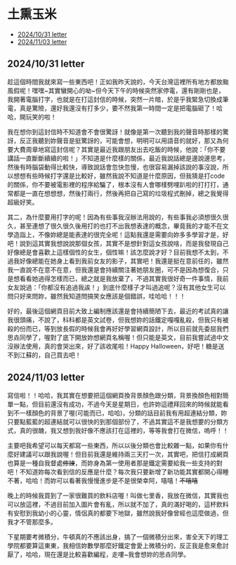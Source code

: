 <!DOCTEPY html>
<html>
    <head>
        <meta charset="utf-8"/>
        <meta name="keywords" content="si-yao web">
        <title>思垚的信件收集處</title>
    </head>
    <body>
      <h1>土熏玉米</h1>
        <ul>
            <li><a href = "#1">2024/10/31 letter</a></li>
            <li><a href = "#2">2024/11/03 letter</a></li>
        </ul>
        <section id = "1">
            <h2>2024/10/31 letter</h2>
            <p>趁這個時間我就來寫一些東西吧！正如我昨天說的，今天台灣這裡所有地方都放颱風假呢！嘿嘿~其實蠻開心的呦~但今天下午的時候突然家停電，還有剛剛也是，我開著電腦打字，也就是在打這封信的時候，突然一片暗，於是乎我緊急切換成筆電，真是驚險，還好我還沒有打多少，要不然我第一時間一定是把電腦砸了！哈哈，開玩笑的啦！</p>
            <p>我在想你到這封信時不知道會不會很驚訝！就像是第一次聽到我的聲音時那樣的驚訝，反正我聽到妳聲音是挺驚訝的，可能會想，明明可以用語音的就好，那又為何要大費周章地寫這封信呢？其實是最近我跟朋友出去吃飯的時候，他說：「你不要講話一直斷斷續續的啦！」不知道是什麼樣的關係，最近我說話總是邊說邊思考，然後有時腦袋動得比較快，導致說話會忽快忽慢，也很容易漏掉該說的事沒說，所以想想有些時候打字還是比較好，雖然我說不知道是什麼原因，但我猜是打code的關係，你不要被電影裡的程序給騙了，根本沒有人會哪樣劈哩趴啦的打打打，通常都是一直在想想想，然後打兩行，然後再把自己寫的垃圾程式刪掉，總之我覺得超級好笑。</p>
            <p>其二，為什麼要用打字的呢！因為有些事我沒辦法用說的，有些事我必須想很久很久，甚至連想了很久很久後用打的也打不出我想表達的概念，畢竟我的才能不在文學造詣上，不像妳總是能表達的很完全呢！這點我還是需要向妳多多學習才是，好吧！說到這其實我想說說那個女孩，其實不是想針對這女孩說啥，而是我發現自己好像總是會喜歡上這樣個性的女生，個性嘛！該怎麼說才好？目前我想不太到，不過我好像總能在她身上看到我前女友的影子，其實吧！我還是挺在意前任的，雖然我一直說不在意不在意，但我還是會持續關注著她朋友圈，可不是因為想復合，只是想看看她過得怎樣而已，總之就是我放棄了，不過其實我很好奇一件事情，我前女友說過：「你都沒有追過我誒！」到底什麼樣子才叫過追呢？沒有其他女生可以問只好來問妳，雖然我知道問搞笑女應該是個錯誤，哇哈哈！！！</p>
            <p>好的，最後這個網頁目前大致上編制應該還是會持續簡陋下去，最近的考試真的讓我很頭痛，不說了，科科都是英文試卷，但我想妳的話鐵定嘎嘎亂殺，但我只有被殺的份而已，等到放長假的時候我會再好好學習網頁設計，所以目前就先委屈我們思垚同學了，喔對了底下開放妳想網頁名稱喔！但只能是英文，目前我嘗試過中文沒辦法使用，真的會哭出來，好了該收尾啦！Happy Halloween，好吧！糖是送不到江蘇的，自己買去吧！</p>
        </section>
        <section id = "2">
            <h2>2024/11/03 letter</h2>
            <p>寫信啦！！哈哈，我其實在想要把這個網頁換背景顏色跟分類，背景換顏色相對簡單一點，但目前還沒有成功，不過今天是星期日，也許妳這禮拜回來的時候就能看到不一樣顏色的背景了喔(可能而已，哈哈)，分類的話目前我有用超連結分類，妳只要點藍藍的超連結就可以很快的到那個部份了，不過其實這不是我想要的分類方式，真的很醜，我又想到我好像不應該打在這裡的，等等我會打在微信，嗚呼！！</p>
            <p>主要吧我希望可以每天都寫一些東西，所以以後分類也會比較雜一點，如果你有什麼好建議可以跟我說喔！但目前我還是維持兩三天打一次，其實吧，把信打成網頁也算是一種自我督處<s>修練</s>，而妳身為第一使用者那是鐵定需要給我一些支持的對吧！不知道妳每次看到信的反應是什麼？每次我只要新增了新功能其實都開心得睡不著，哈哈！而妳可以看著我慢慢進步是不是很榮幸阿，嘻嘻！<s>不嘻嘻</s></p>
            <p>晚上的時候我買到了一家很難買的飲料店喔！叫做七里香，我放在微信，其實我也可以放這裡，不過目前加入圖片會有亂，所以就不加了，真的滿好喝的，這杯飲料有安慰到我幼小的心靈，情侶真的都要下地獄，雖然說我好像曾經也這麼做過，但我才不管那麼多。</p>
            <p>下星期要考微積分，牛頓真的不應該出身，搞了一個微積分出來，害全天下的理工學院都要算這東東，我相信妳數學那麼好鐵定會愛上微積分的，反正我是愈來愈討厭了，哈哈，現在還是比較喜歡編程，走嘍~我會想妳的思垚同學。</p>
        </section>
    </body>
</html>
